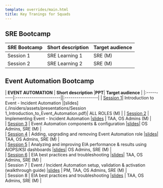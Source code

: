 ```yaml
---
template: overrides/main.html
title: Key Tranings for Squads
---
```


## SRE Bootcamp

  | **SRE Bootcamp** | **Short description** | **Target audience** |
  |:----------|:-----------------------|:-----------------|
  | Session 1 | SRE Learning 1 | SRE (M) |
  | Session 2 | SRE Learning 2 | SRE (M) |

    
            


## Event Automation Bootcamp
  
  | **EVENT AUTOMATION** | **Short description** |**PPT**| **Target audience** |
  |:----------|:-----------------------||:-----------------|
  | <a href="../insiders/assets/videos/Session1_Introduction to Event Automation.mp4">Session 1</a>| Introduction to Event - Incident Automation |[slides](./insiders/assets/presentations/Session 1_Introduction_to_Event_Automation.pdf)| ALL ROLES (M) |
  | <a href="../insiders/assets/videos/Session2_Implementing Event Automation.mp4">Session 2</a> | Implementing Event - Incident Automation |[slides](./insiders/assets/presentations/Session%202_Implementing%20Event%20Automation.pdf) | TAA, OS Admins (M) |  
  | <a href="../insiders/assets/videos/Session3_Understanding EA components and configuring a role.mp4">Session 3</a> | Event Automation components & configuration |[slides](./insiders/assets/presentations/Session%203_Event%20Automation%20Components%20and%20Configuring%20a%20EA%20role.pdf)| OS Admins, SRE (M) |  
  | <a href="../insiders/assets/videos/Session4_Upgrading EA roles-Adding and Removing A Role.mp4">Session 4</a> | Adding, upgrading and removing Event Automation role |[slides](./insiders/assets/presentations/Session%204_Upgrading%20EA%20roles-Adding%20and%20Removing%20A%20Role.pdf)| TAA, OS Admins, SRE (M) |  
  | <a href="../insiders/assets/videos/Session5_Analyzing_and_Improving_EA_with_KSI.mp4">Session 5</a> | Analyzing and improving EIA performance & results using AIOPS/KSI dashboards |[slides](./insiders/assets/presentations/Session%205_Analyzing_and_Improving_EA_with_KSI.pdf)| OS Admins, SRE (M) |  
  | <a href="../insiders/assets/videos/Session6_Event_Automation_Best Practices_Troubleshooting.mp4">Session 6</a> | EIA best practices and troubleshooting |[slides](./insiders/assets/presentations/Session%206_EA_Best%20Practices_Troubleshooting.pdf)| TAA, OS Admins, SRE (M) |  
  | Session 7 | Event / Incident Automation setup, validation & activation (walkthrough guide) |[slides](./insiders/assets/presentations/Session%207_Market%20FR%20-%20Event-Incident%20remedation%20working%20session%20walkthrough%20v2.pdf) | PM, TAA, OS Admins, SRE (M) |  
  | Session 8 | EIA best practices and troubleshooting |[slides](./insiders/assets/presentations/Session%208_Market%20FR%20Inc.%20Remediation%20Growth%20-%20lessons%20learned.pdf) | TAA, OS Admins, SRE (M) |  